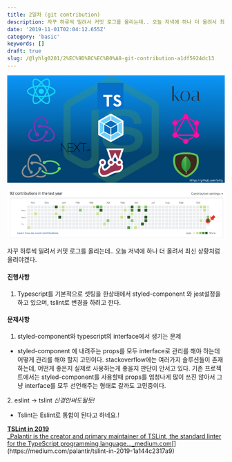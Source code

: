 ```yaml
---
title: 2일차 (git contribution)
description: 자꾸 하루씩 밀려서 커밋 로그를 올리는데.. 오늘 저녁에 하나 더 올려서 최신 상황처럼 올려야겠다.
date: '2019-11-01T02:04:12.655Z'
category: 'basic'
keywords: []
draft: true
slug: /@lyhlg0201/2%EC%9D%BC%EC%B0%A8-git-contribution-a1df5924dc13
---
```


![](img/1__PNyiJavt__HEFtN6MkWNzng.png)

![](img/1__IPVQqkF6CKrLQ1LoGMJosQ.png)

자꾸 하루씩 밀려서 커밋 로그를 올리는데.. 오늘 저녁에 하나 더 올려서 최신 상황처럼 올려야겠다.

#### **진행사항**

1.  Typescript를 기본적으로 셋팅을 한상태에서 styled-component 와 jest설정을 하고 있으며, tslint로 변경을 하려고 한다.

#### **문제사항**

1.  styled-component와 typescript의 interface에서 생기는 문제

- styled-component 에 내려주는 props를 모두 interface로 관리를 해야 하는데 어떻게 관리를 해야 할지 고민이다. stackoverflow에는 여러가지 솔루션들이 존재 하는데, 어떤게 좋은지 실제로 사용하는게 좋을지 판단이 안서고 있다. 기존 프로젝트에서는 styled-component를 사용할때 props를 엄청나게 많이 쓰진 않아서 그냥 interface를 모두 선언해주는 형태로 갈까도 고민중이다.

2\. eslint -> tslint _신경안써도될듯!_

- Tslint는 Eslint로 통합이 된다고 하네요.!

[**TSLint in 2019**  
\_Palantir is the creator and primary maintainer of TSLint, the standard linter for the TypeScript programming language…\_medium.com](https://medium.com/palantir/tslint-in-2019-1a144c2317a9 'https://medium.com/palantir/tslint-in-2019-1a144c2317a9')[](https://medium.com/palantir/tslint-in-2019-1a144c2317a9)
